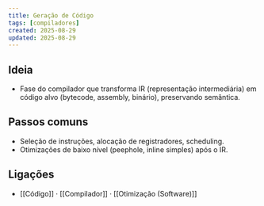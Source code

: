 ```yaml
---
title: Geração de Código
tags: [compiladores]
created: 2025-08-29
updated: 2025-08-29
---
```


## Ideia
- Fase do compilador que transforma IR (representação intermediária) em código alvo (bytecode, assembly, binário), preservando semântica.

## Passos comuns
- Seleção de instruções, alocação de registradores, scheduling.
- Otimizações de baixo nível (peephole, inline simples) após o IR.

## Ligações
- [[Código]] · [[Compilador]] · [[Otimização (Software)]]
